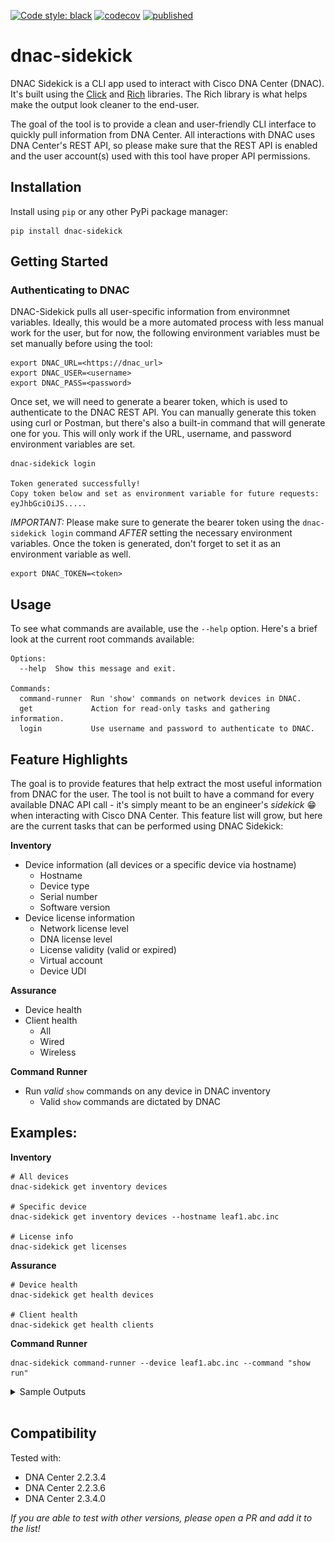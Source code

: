 [![Code style: black](https://img.shields.io/badge/code%20style-black-000000.svg)](https://github.com/psf/black)
[![codecov](https://codecov.io/gh/dannywade/dnac-sidekick/branch/main/graph/badge.svg?token=IWBEDN1YXH)](https://codecov.io/gh/dannywade/dnac-sidekick)
[![published](https://static.production.devnetcloud.com/codeexchange/assets/images/devnet-published.svg)](https://developer.cisco.com/codeexchange/github/repo/dannywade/dnac-sidekick)

# dnac-sidekick
DNAC Sidekick is a CLI app used to interact with Cisco DNA Center (DNAC). It's built using the [Click](https://github.com/pallets/click) and [Rich](https://github.com/Textualize/rich) libraries. The Rich library is what helps make the output look cleaner to the end-user. 

The goal of the tool is to provide a clean and user-friendly CLI interface to quickly pull information from DNA Center. All interactions with DNAC uses DNA Center's REST API, so please make sure that the REST API is enabled and the user account(s) used with this tool have proper API permissions.

## Installation
Install using `pip` or any other PyPi package manager:
```
pip install dnac-sidekick
```

## Getting Started

### Authenticating to DNAC
DNAC-Sidekick pulls all user-specific information from environmnet variables. Ideally, this would be a more automated process with less manual work for the user, but for now, the following environment variables must be set manually before using the tool:
```
export DNAC_URL=<https://dnac_url>
export DNAC_USER=<username>
export DNAC_PASS=<password>
```

Once set, we will need to generate a bearer token, which is used to authenticate to the DNAC REST API. You can manually generate this token using curl or Postman, but there's also a built-in command that will generate one for you. This will only work if the URL, username, and password environment variables are set.

```
dnac-sidekick login 

Token generated successfully!
Copy token below and set as environment variable for future requests:
eyJhbGciOiJS.....
```

*IMPORTANT:* Please make sure to generate the bearer token using the `dnac-sidekick login` command *AFTER* setting the necessary environment variables. Once the token is generated, don't forget to set it as an environment variable as well.

```
export DNAC_TOKEN=<token>
```

## Usage
To see what commands are available, use the `--help` option. Here's a brief look at the current root commands available:
```
Options:
  --help  Show this message and exit.

Commands:
  command-runner  Run 'show' commands on network devices in DNAC.
  get             Action for read-only tasks and gathering information.
  login           Use username and password to authenticate to DNAC.
```

## Feature Highlights
The goal is to provide features that help extract the most useful information from DNAC for the user. The tool is not built to have a command for every available DNAC API call - it's simply meant to be an engineer's *sidekick* :grin: when interacting with Cisco DNA Center. This feature list will grow, but here are the current tasks that can be performed using DNAC Sidekick:

**Inventory**
- Device information (all devices or a specific device via hostname)
  - Hostname
  - Device type
  - Serial number
  - Software version
- Device license information
  - Network license level
  - DNA license level
  - License validity (valid or expired)
  - Virtual account
  - Device UDI

**Assurance**
- Device health
- Client health
  - All
  - Wired
  - Wireless

**Command Runner**
- Run *valid* `show` commands on any device in DNAC inventory
  - Valid `show` commands are dictated by DNAC

## Examples:
**Inventory** 
```
# All devices
dnac-sidekick get inventory devices

# Specific device
dnac-sidekick get inventory devices --hostname leaf1.abc.inc

# License info
dnac-sidekick get licenses
```

**Assurance** 
```
# Device health
dnac-sidekick get health devices

# Client health
dnac-sidekick get health clients
```

**Command Runner** 
```
dnac-sidekick command-runner --device leaf1.abc.inc --command "show run"
```

<details>
<summary>Sample Outputs</summary>

***All sample outputs use the Cisco DevNet Always-on DNAC sandbox.***

### Network Inventory
![Network Inventory](./imgs/get_network_inventory.png)

### Network Inventory - Specific Device
![Inventory - Specific Device](./imgs/get_specific_device.png)

### Device Licensing
![Device Licensing](./imgs/get_device_licensing.png)

### Device Health
![Device Health](./imgs/get_device_health.png)

### Client Health
![Client Health](./imgs/get_client_health.png)

</details>
<br>

## Compatibility
Tested with:
- DNA Center 2.2.3.4
- DNA Center 2.2.3.6
- DNA Center 2.3.4.0

*If you are able to test with other versions, please open a PR and add it to the list!*
